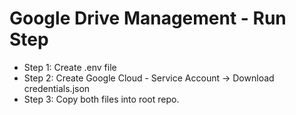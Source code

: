 # Google Drive Management - Run Step
- Step 1: Create .env file
- Step 2: Create Google Cloud - Service Account -> Download credentials.json
- Step 3: Copy both files into root repo.

